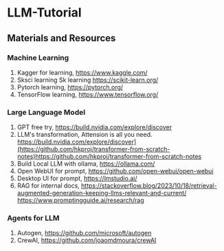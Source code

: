 # LLM-Tutorial

## Materials and Resources

### Machine Learning
1. Kagger for learning, https://www.kaggle.com/
2. Sksci learning Sk learning https://scikit-learn.org/
3. Pytorch learning, https://pytorch.org/
4. TensorFlow learning, https://www.tensorflow.org/

### Large Language Model
1. GPT free try, https://build.nvidia.com/explore/discover
2. LLM's transformation, Attension is all you need. https://build.nvidia.com/explore/discover](https://github.com/hkproj/transformer-from-scratch-notes)https://github.com/hkproj/transformer-from-scratch-notes
3. Build Local LLM with ollama, https://ollama.com/
4. Open WebUI for prompt, https://github.com/open-webui/open-webui
5. Desktop UI for prompt, https://lmstudio.ai/
6. RAG for internal docs, 
  https://stackoverflow.blog/2023/10/18/retrieval-augmented-generation-keeping-llms-relevant-and-current/
  https://www.promptingguide.ai/research/rag

### Agents for LLM
1. Autogen, https://github.com/microsoft/autogen
2. CrewAI, https://github.com/joaomdmoura/crewAI


